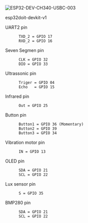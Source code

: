 ![ESP32-DEV-CH340-USBC-003](https://github.com/snowkysnowky/Board_ESP32/assets/94032880/5f7c98dd-144c-414b-bd3b-d27d79aa871b)



esp32doit-devkit-v1


UART2 pin
          
          TXD_2 = GPIO 17 
          RXD_2 = GPIO 16 

Seven Segmen pin 
          
          CLK = GPIO 32      
          DIO = GPIO 33
          
Ultrassonic pin

          Triger = GPIO 04
          Echo   = GPIO 15

Infrared pin

          Out = GPIO 25

Button pin

          Button1 = GPIO 36 (Momentary)
          Button2 = GPIO 39
          Button3 = GPIO 34

Vibration motor pin

          IN = GPIO 13

OLED pin

          SDA = GPIO 21
          SCL = GPIO 22

Lux sensor pin

          S = GPIO 35

BMP280 pin

          SDA = GPIO 21
          SCL = GPIO 22
